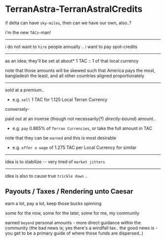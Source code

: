 

# TerranAstra-TerranAstralCredits

if delta can have `sky-miles`, then can we have our own, also..? 

i'm the new `TACs`-man!

---
i do not want to `hire` people annually .. i want to pay spot-credits

--- 
as an idea; they'll be set at about* 1 TAC :: 1 of that local currency 

note that those amounts will be skewed such that America pays the most, bangladesh the least, and all other countries aligned proportionately

---
sold at a premium..

-  e.g. `sell` 1 TAC for 1.125 Local Terran Currency

conversely-

paid out at an inverse (though not necessarily(?) _directly-bound_) amount.. 
 - e.g. `pay` 0.865% of `Terran Currencies`, or take the full amount in TAC

note that they can be `earned` and this is most desirable
 - e.g. `offer a wage` of 1.275 TAC per Local Currency for similar 

 ---
 idea is to stabilize -- very tired of `market jitters` 

 --- 
 idea is also to cause true `trickle down` .. 

## Payouts / Taxes / Rendering unto Caesar

earn a lot, pay a lot, keep those bucks spinning 

some for the now, some for the later, some for me, my community 

earned `beyond` personal amounts - more direct guidance within the community 
(the bad news is; yes there's a windfall tax.. the good news is - you get to be a primary guide of where those funds are dispersed..)

